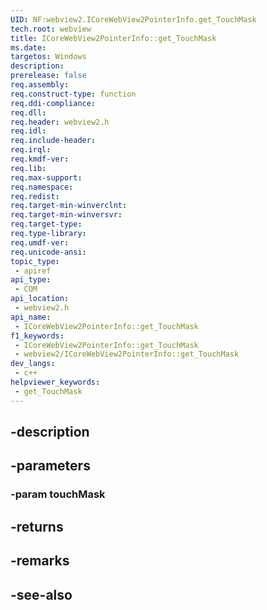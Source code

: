 ```yaml
---
UID: NF:webview2.ICoreWebView2PointerInfo.get_TouchMask
tech.root: webview
title: ICoreWebView2PointerInfo::get_TouchMask
ms.date: 
targetos: Windows
description: 
prerelease: false
req.assembly: 
req.construct-type: function
req.ddi-compliance: 
req.dll: 
req.header: webview2.h
req.idl: 
req.include-header: 
req.irql: 
req.kmdf-ver: 
req.lib: 
req.max-support: 
req.namespace: 
req.redist: 
req.target-min-winverclnt: 
req.target-min-winversvr: 
req.target-type: 
req.type-library: 
req.umdf-ver: 
req.unicode-ansi: 
topic_type:
 - apiref
api_type:
 - COM
api_location:
 - webview2.h
api_name:
 - ICoreWebView2PointerInfo::get_TouchMask
f1_keywords:
 - ICoreWebView2PointerInfo::get_TouchMask
 - webview2/ICoreWebView2PointerInfo::get_TouchMask
dev_langs:
 - c++
helpviewer_keywords:
 - get_TouchMask
---
```


## -description

## -parameters

### -param touchMask

## -returns

## -remarks

## -see-also

